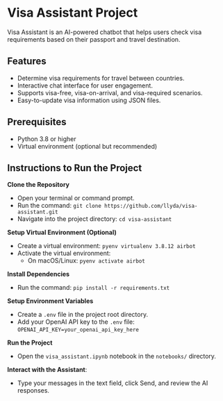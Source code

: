 # Visa Assistant Project

Visa Assistant is an AI-powered chatbot that helps users check visa requirements based on their passport and travel destination.


## Features

- Determine visa requirements for travel between countries.
- Interactive chat interface for user engagement.
- Supports visa-free, visa-on-arrival, and visa-required scenarios.
- Easy-to-update visa information using JSON files.

## Prerequisites

- Python 3.8 or higher
- Virtual environment (optional but recommended)

## Instructions to Run the Project

**Clone the Repository**
   - Open your terminal or command prompt.
   - Run the command: `git clone https://github.com/llyda/visa-assistant.git`
   - Navigate into the project directory: `cd visa-assistant`

**Setup Virtual Environment (Optional)**
   - Create a virtual environment: `pyenv virtualenv 3.8.12 airbot`
   - Activate the virtual environment:
     - On macOS/Linux: `pyenv activate airbot`

**Install Dependencies**
   - Run the command: `pip install -r requirements.txt`

**Setup Environment Variables**
   - Create a `.env` file in the project root directory.
   - Add your OpenAI API key to the `.env` file: `OPENAI_API_KEY=your_openai_api_key_here`

**Run the Project**
   - Open the `visa_assistant.ipynb` notebook in the `notebooks/` directory.

**Interact with the Assistant**:
   - Type your messages in the text field, click Send, and review the AI responses.
